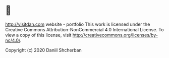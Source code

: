 # 👋
 http://visitdan.com
 website - portfolio
 This work is licensed under the Creative Commons Attribution-NonCommercial 4.0 International License. 
 To view a copy of this license, visit http://creativecommons.org/licenses/by-nc/4.0/.

 Copyright (c) 2020 Daniil Shcherban
